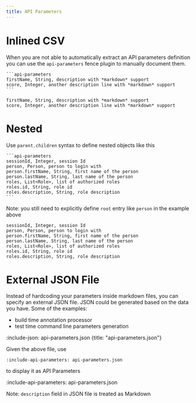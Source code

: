 ```yaml
---
title: API Parameters
---
```


# Inlined CSV

When you are not able to automatically extract an API parameters definition you can use
the `api-parameters` fence plugin to manually document them.  

    ```api-parameters
    firstName, String, description with *markdown* support
    score, Integer, another description line with *markdown* support
    ```

```api-parameters
firstName, String, description with *markdown* support
score, Integer, another description line with *markdown* support
```

# Nested

Use `parent.children` syntax to define nested objects like this

    ```api-parameters
    sessionId, Integer, session Id
    person, Person, person to login with
    person.firstName, String, first name of the person
    person.lastName, String, last name of the person
    roles, List<Role>, list of authorized roles
    roles.id, String, role id 
    roles.description, String, role description
    ```
    
Note: you still need to explicitly define `root` entry like `person` in the example above

```api-parameters
sessionId, Integer, session Id
person, Person, person to login with
person.firstName, String, first name of the person
person.lastName, String, last name of the person
roles, List<Role>, list of authorized roles
roles.id, String, role id 
roles.description, String, role description
```

# External JSON File

Instead of hardcoding your parameters inside markdown files, you can specify an external JSON file.
JSON could be generated based on the data you have. Some of the examples:
* build time annotation processor
* test time command line parameters generation

:include-json: api-parameters.json {title: "api-parameters.json"}

Given the above file, use

    :include-api-parameters: api-parameters.json

to display it as API Parameters
    
:include-api-parameters: api-parameters.json
    
Note: `description` field in JSON file is treated as Markdown
 
